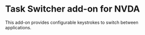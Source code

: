 # Task Switcher add-on for NVDA

This add-on provides configurable keystrokes to switch between applications.